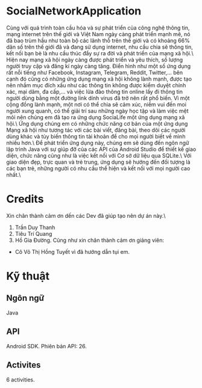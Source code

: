 # SocialNetworkApplication
Cùng với quá trình toàn cầu hóa và sự phát triển của công nghệ thông tin, mạng internet trên thế giới và Việt Nam ngày càng phát triển mạnh mẽ, nó đã bao trùm hầu như toàn bộ các lãnh thỗ trên thế giới và có khoảng 66% dân số trên thế giới đã và đang sử dụng internet, nhu cầu chia sẽ thông tin, kết nối bạn bè là nhu cầu thúc đẩy sự ra đời và phát triển của mạng xã hội.\\
Hiện nay mạng xã hội ngày càng được phát triển và yêu thích, số lượng người truy cập và đăng kí ngày càng tăng. Điển hình như một số ứng dụng rất nỗi tiếng như Facebook, Instagram, Telegram, Reddit, Twitter,… bên cạnh đó cũng có những ứng dụng mạng xã hội không lành mạnh, được tạo nên nhầm mục đích xấu như các thông tin không được kiểm duyệt chính xác, mại dâm, đa cấp,… và việc lừa đảo thông tin online lấy đi thông tin người dùng bằng một đường link dính virus đã trở nên rất phổ biến. Vì một cộng đồng lành mạnh, một nơi có thể chia sẽ cảm xúc, niềm vui đến moi người xung quanh, có thể giải trí sau những ngày học tập và làm việc mệt mỏi nên chúng em đã tạo ra ứng dụng SociaLife một ứng dụng mạng xã hội.\\
Ứng dụng chúng em có những chức năng cơ bản của một ứng dụng Mạng xã hội như tương tác với các bài viết, đăng bài, theo dõi các người dùng khác và tùy biến thông tin tài khoản để cho mọi người biết về mình nhiều hơn.\\
Để phát triển ứng dụng này, chúng em sẽ dùng đến ngôn ngữ lập trình Java với sự giúp đỡ của các API của Android Studio để thiết kế giao diện, chức năng cũng như là việc kết nối với Cơ sở dữ liệu qua SQLite.\\
Với giao diện đẹp, trực quan và trẻ trung, ứng dụng sẽ hướng đến đối tượng là các bạn trẻ, những người có nhu cầu thể hiện và kết nối với mọi người cao nhất.\\
# Credits
Xin chân thành cảm ơn dến các Dev đã giúp tạo nên dự án này.\
1. Trần Duy Thanh
2. Tiêu Trí Quang
3. Hồ Gia Đường.
Cũng như xin chân thành cảm ơn giảng viên:
- Cô Võ Thị Hồng Tuyết
vì đã hướng dẫn tụi em.
# Kỹ thuật
## Ngôn ngữ
Java
## API
Android SDK. Phiên bản API: 26.
## Activites
6 activities.
